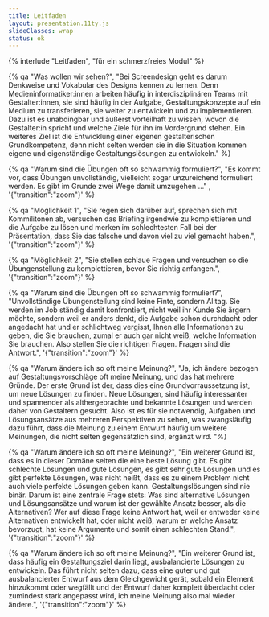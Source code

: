 ```yaml
---
title: Leitfaden
layout: presentation.11ty.js
slideClasses: wrap
status: ok
---
```


{% interlude "Leitfaden", "für ein schmerzfreies Modul" %}

{% qa "Was wollen wir sehen?", "Bei Screendesign geht es darum Denkweise und Vokabular des Designs kennen zu lernen. Denn Medieninformatiker:innen arbeiten häufig in interdisziplinären Teams mit Gestalter:innen, sie sind häufig in der Aufgabe, Gestaltungskonzepte auf ein Medium zu transferieren, sie weiter zu entwickeln und zu implementieren. Dazu ist es unabdingbar und äußerst vorteilhaft zu wissen, wovon die Gestalter:in spricht und welche Ziele für ihn im Vordergrund stehen. Ein weiteres Ziel ist die Entwicklung einer eigenen gestalterischen Grundkompetenz, denn nicht selten werden sie in die Situation kommen eigene und eigenständige Gestaltungslösungen zu entwickeln." %}

{% qa "Warum sind die Übungen oft so schwammig formuliert?", "Es kommt vor, dass Übungen unvollständig, vielleicht sogar unzureichend formuliert werden. Es gibt im Grunde zwei Wege damit umzugehen …" , '{"transition":"zoom"}' %}

{% qa "Möglichkeit 1", "Sie regen sich darüber auf, sprechen sich mit Kommilitonen ab, versuchen das Briefing irgendwie zu komplettieren und die Aufgabe zu lösen und merken im schlechtesten Fall bei der Präsentation, dass Sie das falsche und davon viel zu viel gemacht haben.", '{"transition":"zoom"}' %}

{% qa "Möglichkeit 2", "Sie stellen schlaue Fragen und versuchen so die Übungenstellung zu komplettieren, bevor Sie richtig anfangen.", '{"transition":"zoom"}' %}

{% qa "Warum sind die Übungen oft so schwammig formuliert?", "Unvollständige Übungenstellung sind keine Finte, sondern Alltag. Sie werden im Job ständig damit konfrontiert, nicht weil ihr Kunde Sie ärgern möchte, sondern weil er anders denkt, die Aufgabe schon durchdacht oder angedacht hat und er schlichtweg vergisst, Ihnen alle Informationen zu geben, die Sie brauchen, zumal er auch gar nicht weiß, welche Information Sie brauchen. Also stellen Sie die richtigen Fragen. Fragen sind die Antwort.", '{"transition":"zoom"}' %}

{% qa "Warum ändere ich so oft meine Meinung?", "Ja, ich ändere bezogen auf Gestaltungsvorschläge oft meine Meinung, und das hat mehrere  Gründe. Der erste Grund ist der, dass dies eine Grundvorraussetzung ist, um neue Lösungen zu finden. Neue Lösungen, sind häufig interessanter und spannender als althergebrachte und bekannte Lösungen und werden daher von Gestaltern gesucht. Also ist es für sie notwendig, Aufgaben und Lösungsansätze aus mehreren Perspektiven zu sehen, was zwangsläufig dazu führt, dass die Meinung zu einem Entwurf häufig um weitere Meinungen, die nicht selten gegensätzlich sind, ergänzt wird. "%}

{% qa "Warum ändere ich so oft meine Meinung?", "Ein weiterer Grund ist, dass es in dieser Domäne selten die eine beste Lösung gibt. Es gibt schlechte Lösungen und gute Lösungen, es gibt sehr gute Lösungen und es gibt perfekte Lösungen, was nicht heißt, dass es zu einem Problem nicht auch viele perfekte Lösungen geben kann. Gestaltungslösungen sind nie binär. Darum ist eine zentrale Frage stets: Was sind alternative Lösungen und Lösungsansätze und warum ist der gewählte Ansatz besser, als die Alternativen? Wer auf diese Frage keine Antwort hat, weil er entweder keine Alternativen entwickelt hat, oder nicht weiß, warum er welche Ansatz bevorzugt, hat keine Argumente und somit einen schlechten Stand.", '{"transition":"zoom"}'  %}

{% qa "Warum ändere ich so oft meine Meinung?", "Ein weiterer Grund ist, dass häufig ein Gestaltungsziel darin liegt, ausbalancierte Lösungen zu entwickeln. Das führt nicht selten dazu, dass eine guter und gut ausbalancierter Entwurf aus dem Gleichgewicht gerät, sobald ein Element hinzukommt oder wegfällt und der Entwurf daher komplett überdacht oder zumindest stark angepasst wird, ich meine Meinung also mal wieder ändere.", '{"transition":"zoom"}'  %}
